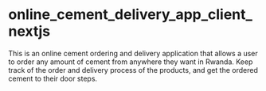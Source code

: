 # online_cement_delivery_app_client_nextjs
This is an online cement ordering and delivery application that allows a user to order any amount of cement from anywhere they want in Rwanda. Keep track of the order and delivery process of the products, and get the ordered cement to their door steps.
